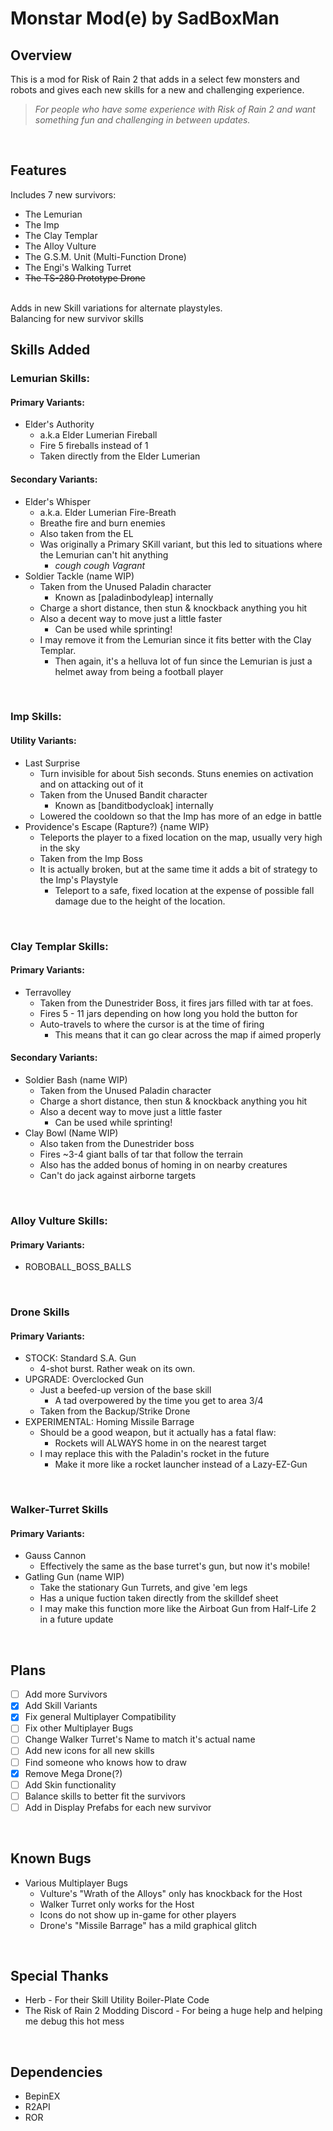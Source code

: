 # Monstar Mod(e) by SadBoxMan

## Overview
This is a mod for Risk of Rain 2 that adds in a select few monsters and robots and gives each new skills for a new and challenging experience.

> *For people who have some experience with Risk of Rain 2 and want something fun and challenging in between updates.*

<br>

## Features
Includes 7 new survivors:
  - The Lemurian
  - The Imp
  - The Clay Templar
  - The Alloy Vulture
  - The G.S.M. Unit (Multi-Function Drone)
  - The Engi's Walking Turret
  - ~~The TS-280 Prototype Drone~~
<br>
Adds in new Skill variations for alternate playstyles.
<br>Balancing for new survivor skills


## Skills Added
### Lemurian Skills:
#### Primary Variants:
- Elder's Authority
  - a.k.a Elder Lumerian Fireball
  - Fire 5 fireballs instead of 1
  - Taken directly from the Elder Lumerian
#### Secondary Variants:
- Elder's Whisper
  - a.k.a. Elder Lumerian Fire-Breath
  - Breathe fire and burn enemies
  - Also taken from the EL
  - Was originally a Primary SKill variant, but this led to situations where the Lemurian can't hit anything
    - *cough cough Vagrant*
- Soldier Tackle (name WIP)
  - Taken from the Unused Paladin character
    - Known as [paladinbodyleap] internally
  - Charge a short distance, then stun & knockback anything you hit
  - Also a decent way to move just a little faster
    - Can be used while sprinting!
  - I may remove it from the Lemurian since it fits better with the Clay Templar.
    - Then again, it's a helluva lot of fun since the Lemurian is just a helmet away from being a football player
    
<br>
 
### Imp Skills:
#### Utility Variants:
- Last Surprise
  - Turn invisible for about 5ish seconds. Stuns enemies on activation and on attacking out of it
  - Taken from the Unused Bandit character
    - Known as [banditbodycloak] internally
  - Lowered the cooldown so that the Imp has more of an edge in battle
- Providence's Escape (Rapture?) {name WIP}
  - Teleports the player to a fixed location on the map, usually very high in the sky
  - Taken from the Imp Boss 
  - It is actually broken, but at the same time it adds a bit of strategy to the Imp's Playstyle
    - Teleport to a safe, fixed location at the expense of possible fall damage due to the height of the location.


<br>

### Clay Templar Skills:
#### Primary Variants:
- Terravolley
  - Taken from the Dunestrider Boss, it fires jars filled with tar at foes.
  - Fires 5 - 11 jars depending on how long you hold the button for
  - Auto-travels to where the cursor is at the time of firing
    - This means that it can go clear across the map if aimed properly
#### Secondary Variants:
- Soldier Bash (name WIP)
  - Taken from the Unused Paladin character
  - Charge a short distance, then stun & knockback anything you hit
  - Also a decent way to move just a little faster
    - Can be used while sprinting!
- Clay Bowl (Name WIP)
  - Also taken from the Dunestrider boss
  - Fires ~3-4 giant balls of tar that follow the terrain
  - Also has the added bonus of homing in on nearby creatures
  - Can't do jack against airborne targets

<br>

### Alloy Vulture Skills:
#### Primary Variants:
- ROBOBALL_BOSS_BALLS

<br>

### Drone Skills
#### Primary Variants:
- STOCK: Standard S.A. Gun
  - 4-shot burst. Rather weak on its own.
- UPGRADE: Overclocked Gun
  - Just a beefed-up version of the base skill
     - A tad overpowered by the time you get to area 3/4
  - Taken from the Backup/Strike Drone
- EXPERIMENTAL: Homing Missile Barrage
  - Should be a good weapon, but it actually has a fatal flaw:
    - Rockets will ALWAYS home in on the nearest target
  - I may replace this with the Paladin's rocket in the future
    - Make it more like a rocket launcher instead of a Lazy-EZ-Gun

<br>

### Walker-Turret Skills
#### Primary Variants:
- Gauss Cannon
  - Effectively the same as the base turret's gun, but now it's mobile!
- Gatling Gun (name WIP)
  - Take the stationary Gun Turrets, and give 'em legs
  - Has a unique fuction taken directly from the skilldef sheet
  - I may make this function more like the Airboat Gun from Half-Life 2 in a future update
 
<br>

## Plans
- [ ] Add more Survivors
- [x] Add Skill Variants
- [x] Fix general Multiplayer Compatibility
- [ ] Fix other Multiplayer Bugs
- [ ] Change Walker Turret's Name to match it's actual name
- [ ] Add new icons for all new skills
- [ ] Find someone who knows how to draw
- [x] Remove Mega Drone(?)
- [ ] Add Skin functionality
- [ ] Balance skills to better fit the survivors
- [ ] Add in Display Prefabs for each new survivor

<br>

## Known Bugs
- Various Multiplayer Bugs
  - Vulture's "Wrath of the Alloys" only has knockback for the Host
  - Walker Turret only works for the Host
  - Icons do not show up in-game for other players
  - Drone's "Missile Barrage" has a mild graphical glitch
  
<br>

## Special Thanks
- Herb - For their Skill Utility Boiler-Plate Code
- The Risk of Rain 2 Modding Discord - For being a huge help and helping me debug this hot mess

<br>
 
## Dependencies
- BepinEX
- R2API
- ROR 
